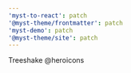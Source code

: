 ```yaml
---
'myst-to-react': patch
'@myst-theme/frontmatter': patch
'myst-demo': patch
'@myst-theme/site': patch
---
```


Treeshake @heroicons
